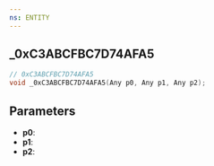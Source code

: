 ```yaml
---
ns: ENTITY
---
```

## _0xC3ABCFBC7D74AFA5

```c
// 0xC3ABCFBC7D74AFA5
void _0xC3ABCFBC7D74AFA5(Any p0, Any p1, Any p2);
```

## Parameters
* **p0**:
* **p1**:
* **p2**:
